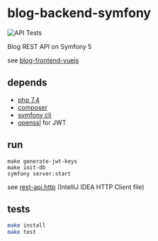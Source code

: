 # blog-backend-symfony

![API Tests](https://github.com/qbbr/blog-backend-symfony/workflows/API%20Tests/badge.svg)

Blog REST API on Symfony 5

see [blog-frontend-vuejs](https://github.com/qbbr/blog-fontend-vuejs)

## depends

 * [php 7.4](https://www.php.net/)
 * [composer](https://getcomposer.org/download/)
 * [symfony cli](https://symfony.com/download)
 * [openssl](https://www.openssl.org/) for JWT

## run

```
make generate-jwt-keys
make init-db
symfony server:start
```

see [rest-api.http](rest-api.http) (IntelliJ IDEA HTTP Client file)

## tests

```bash
make install
make test
```
